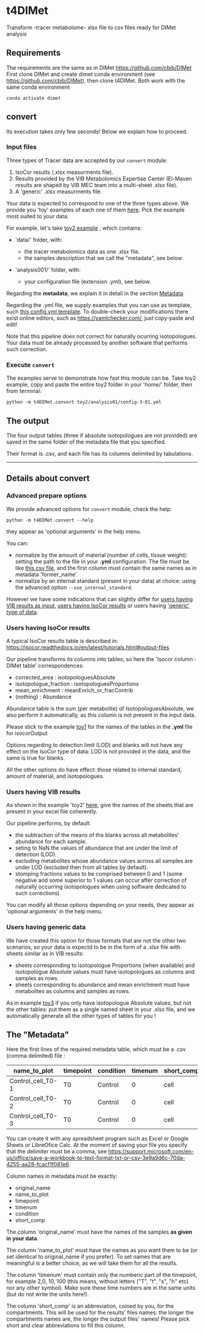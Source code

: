 # t4DIMet

Transform -tracer metabolome- xlsx file to csv files ready for DIMet analysis


## Requirements

The requirements are the same as in DIMet https://github.com/cbib/DIMet
First clone DIMet and create dimet conda environment (see https://github.com/cbib/DIMet), then clone t4DIMet. Both work with the same conda environment
```
conda activate dimet
```

## convert

Its execution takes only few seconds! Below we explain how to proceed.

### Input files



Three types of Tracer data are accepted by our `convert` module:
1. IsoCor results (.xlsx measurments file).
2. Results provided by the VIB Metabolomics Expertise Center (El-Maven results are shaped by VIB MEC team into a multi-sheet .xlsx file).  
3. A 'generic' .xlsx measurments file.

Your data is expected to correspond to one of the three types above. We provide you 'toy' examples of each one of them  [here](examples/readme_examples.md). Pick the example most suited to your data.

For example, let's take [toy2 example](examples/toy2/) , which contains:

 - 'data/' folder, with:
    * the tracer metabolomics data as one .xlsx file. 
    * the samples description that we call the "metadata", see below
    
 - 'analysis001/' folder, with:
     * your configuration file (extension .yml), see below.


Regarding the **metadata**, we explain it in detail in the section [Metadata](#the-metadata).


Regarding the .yml file, we supply examples that you can use as template, such  [this config.yml template](examples/toy1/analysis001/config-1-001.yml). To double-check your modifications there exist online editors, such as https://yamlchecker.com/, just copy-paste and edit!

Note that this pipeline does not correct for naturally ocurring isotopologues. Your data must be already processed by another software that performs such correction.


### Execute `convert` 

The examples serve to demonstrate how fast this module can be. Take toy2 example, copy and paste the entire toy2 folder in your 'home/' folder, then from terminal:
```
python -m t4DIMet.convert toy2/analysis01/config-3-01.yml
```

## The output

The four output tables (three if absolute isotopologues are not provided) are saved in  the same folder of the metadata file that you specified.

Their format is .csv, and each file has its columns delimited by tabulations.

--------------------
## Details about convert

### Advanced prepare options

We provide advanced options for `convert` module, check the help:
```
python -m t4DIMet.convert --help
```
they appear as 'optional arguments' in the help menu.


You can:

- normalize by the amount of material (number of cells, tissue weight): setting the path to the file in your **.yml** configuration. The file must be like [this csv file](examples/toy2/data/nbcells-or-amountOfMaterial.csv), and the first column must contain the same names as in metadata 'former\_name'.
- normalize by an internal standard (present in your data) at choice: using the advanced option `--use_internal_standard`.

However we have some indications that can slightly differ for [users having VIB results as input](#users-having-vib-results), [users having IsoCor results](#users-having-isocor-results) or users having ['generic' type of data](#users-having-generic-data).


 
### Users having IsoCor results

A typical IsoCor results table is described in: https://isocor.readthedocs.io/en/latest/tutorials.html#output-files
 
 Our pipeline transforms its columns into tables, so here the 'Isocor column : DIMet table' correspondences:
 
- corrected_area : isotopologuesAbsolute  
- isotopologue_fraction : isotopologuesProportions
- mean\_enrichment :  meanEnrich\_or_fracContrib
- (nothing)   : Abundance 

Abundance table is the sum (per metabolite) of IsotopologuesAbsolute, we also perform it automatically, as this column is not present in the input data.     
    
Please stick to the example [toy1](examples/toy1/) for the names of the tables in the **.yml** file for isocorOutput
    
        
Options regarding to detection limit (LOD) and blanks will not have any effect on the IsoCor type of data: LOD is not provided in the data, and the same is true for blanks. 

All the other options do have effect: those related to internal standard, amount of material, and isotopologues.
 
 
 
### Users having VIB results

As shown in the example 'toy2' [here](examples/toy2/), give the names of the sheets that are present in your excel file coherently. 
 
Our pipeline performs, by default:
- the subtraction of the means of the blanks across all metabolites' abundance for each sample.
- seting to NaN the values of abundance that are under the limit of detection (LOD).
- excluding metabolites whose abundance values across all samples are under LOD (excluded then from all tables by default).
- stomping fractions values to be comprised between 0 and 1 (some negative and some superior to 1 values can occur after correction of naturally occurring isotopologues when using software dedicated to such corrections)

You can modify all those options depending on your needs, they appear as 'optional arguments' in the help menu. 


### Users having generic data

We have created this option for those formats that are not the other two scenarios, so your data is expectd to be in the form of a .xlsx file with sheets similar as in VIB results:
- sheets corresponding to isotopologue Proportions (when available) and isotopologue Absolute values must have isotopologues as columns and samples as rows.
- sheets corresponding to abundance and mean enrichment  must have metabolites as columns and samples as rows.

As in example [toy3](examples/toy3) if you only have isotopologue Absolute values, but not the other tables: put them as a single named sheet in your .xlsx file, and we automatically generate all the other types of tables for you ! 




## The "Metadata"

Here the first lines of the required metadata table, which must be a .csv (comma delimited) file : 

| name_to_plot   | timepoint | condition | timenum | short_comp  |  original_name |
|-------------------|-----------|-----------|-------|------------|--------------- |
| Control\_cell\_T0-1 | T0        | Control   | 0     | cell       | MCF001089_TD01 |
| Control\_cell\_T0-2 | T0        | Control   | 0     | cell       | MCF001089_TD02 |
| Control\_cell\_T0-3 | T0        | Control   | 0     | cell       |  MCF001089_TD03|

You can create it with any spreadsheet program such as Excel or Google Sheets or LibreOfice Calc. At the moment of saving your file you specify that the delimiter must be a comma, see https://support.microsoft.com/en-us/office/save-a-workbook-to-text-format-txt-or-csv-3e9a9d6c-70da-4255-aa28-fcacf1f081e6. 

Column names in metadata must be exactly: 
 - original\_name
 - name_to_plot
 - timepoint
 - timenum
 - condition
 - short\_comp

 
The column 'original\_name' must have the names of the samples **as given in your data**. 
  
 
 The column 'name\_to\_plot' must have the names as you want them to be (or set identical to original\_name if you prefer). To set  names that are meaningful is a better choice, as we will take them for all the results.
 
 
 The column 'timenum' must contain only the numberic part of the timepoint, for example 2,0, 10, 100  (this means, without letters ("T", "t", "s", "h" etc) nor any other symbol). Make sure these time numbers are in the same units (but do not write  the units here!).
  

The column 'short\_comp' is an abbreviation, coined by you, for the compartments. This will be used for the results' files names: the longer the compartments names are, the longer the output files' names! Please pick short and clear abbreviations to fill this column.
